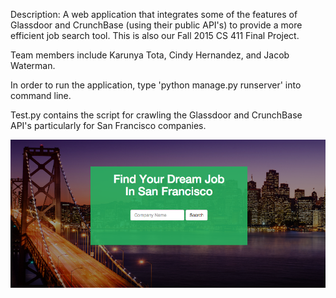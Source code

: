 Description: A web application that integrates some of the features of Glassdoor and CrunchBase (using their public API's) to provide a more efficient job search tool. This is also our Fall 2015 CS 411 Final Project. 

Team members include Karunya Tota, Cindy Hernandez, and Jacob Waterman. 

In order to run the application, type 'python manage.py runserver' into command line.

Test.py contains the script for crawling the Glassdoor and CrunchBase API's particularly for San Francisco companies.

<img src='crunchdoor.jpg' title='Screenshot' width='' alt='CrunchDoor'/>
